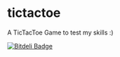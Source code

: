 tictactoe
=========

A TicTacToe Game to test my skills :)


[![Bitdeli Badge](https://d2weczhvl823v0.cloudfront.net/jrdalpra/tictactoe/trend.png)](https://bitdeli.com/free "Bitdeli Badge")
